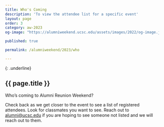 ```yaml
---
title: Who's Coming
description: 'To view the attendee list for a specific event'
layout: page
order: 3
category: aw-2023
og-image: "https://alumniweekend.ucsc.edu/assets/images/2022/og-image.jpg"

published: true

permalink: /alumniweekend/2023/who

---
```

{: .underline}
## {{ page.title }}


Who’s coming to Alumni Reunion Weekend? 

Check back as we get closer to the event to see a list of registered attendees. Look for classmates you want to see. Reach out to [alumni@ucsc.edu](mailto:alumni@ucsc.edu) if you are hoping to see someone not listed and we will reach out to them. 